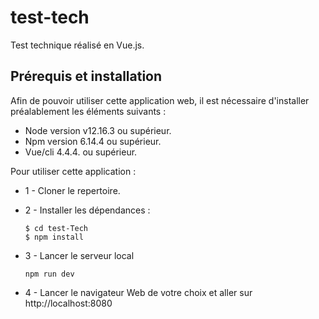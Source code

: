 # test-tech

Test technique réalisé en Vue.js.

## Prérequis et installation
Afin de pouvoir utiliser cette application web, il est nécessaire d'installer préalablement les éléments suivants :
* Node version v12.16.3 ou supérieur.
* Npm version 6.14.4 ou supérieur.
* Vue/cli 4.4.4. ou supérieur.

Pour utiliser cette application :

* 1 - Cloner le repertoire.
* 2 - Installer les dépendances :
    ```
    $ cd test-Tech
    $ npm install
    ```

* 3 - Lancer le serveur local
    ```
    npm run dev   
    ``` 
* 4 - Lancer le navigateur Web de votre choix et aller sur http://localhost:8080
